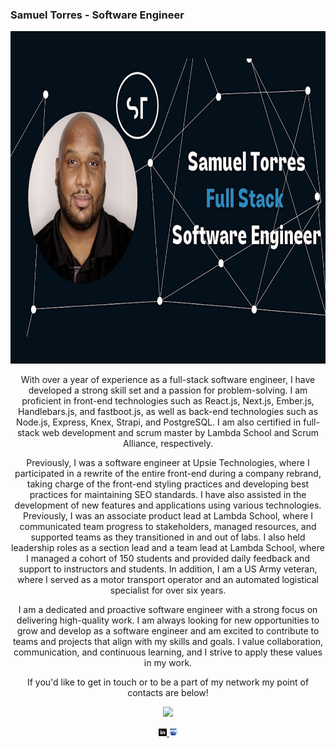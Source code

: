 ### Samuel Torres - Software Engineer

<p align="center">
  <img src="/images/grid_large_preview.jpg" width="940" height="532" />
</p>

<p align="center">
  With over a year of experience as a full-stack software engineer, I have developed a strong skill set and a passion for problem-solving. I am proficient in front-end technologies such as React.js, Next.js, Ember.js, Handlebars.js, and fastboot.js, as well as back-end technologies such as Node.js, Express, Knex, Strapi, and PostgreSQL. I am also certified in full-stack web development and scrum master by Lambda School and Scrum Alliance, respectively.
</p>

<p align="center">
  Previously, I was a software engineer at Upsie Technologies, where I participated in a rewrite of the entire front-end during a company rebrand, taking charge of the front-end styling practices and developing best practices for maintaining SEO standards. I have also assisted in the development of new features and applications using various technologies. Previously, I was an associate product lead at Lambda School, where I communicated team progress to stakeholders, managed resources, and supported teams as they transitioned in and out of labs. I also held leadership roles as a section lead and a team lead at Lambda School, where I managed a cohort of 150 students and provided daily feedback and support to instructors and students. In addition, I am a US Army veteran, where I served as a motor transport operator and an automated logistical specialist for over six years.
</p>

<p align="center">
  I am a dedicated and proactive software engineer with a strong focus on delivering high-quality work. I am always looking for new opportunities to grow and develop as a software engineer and am excited to contribute to teams and projects that align with my skills and goals. I value collaboration, communication, and continuous learning, and I strive to apply these values in my work.
</p>

<p align="center">
  If you'd like to get in touch or to be a part of my network my point of contacts are below!
</p>

<a href="https://github.com/Samuel-Torres">
  <p align="center">
    <img height="180em" src="https://github-readme-stats.vercel.app/api?username=Samuel-Torres&theme=tokyonight&show_icons=true" />
  </p>
</a>

<p align="center">
  <a href="https://www.linkedin.com/in/storres7539">
    <img src="/images/linkedin.png" width="2.5%"> 
  </a>
  <a href="https://www.samueltorres.us/">
    <img src="/images/portfolio.png" width="2.5%">  
  </a>
</p>
